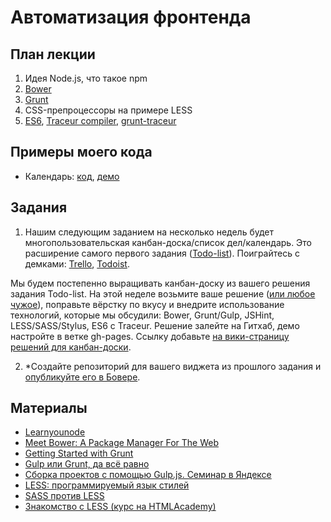 Автоматизация фронтенда
======================

План лекции
-------

1. Идея Node.js, что такое npm
1. [Bower](http://bower.io/)
2. [Grunt](http://gruntjs.com/)
3. CSS-препроцессоры на примере LESS
4. [ES6](http://habrahabr.ru/post/175371/), [Traceur compiler](https://github.com/google/traceur-compiler), [grunt-traceur](https://www.npmjs.com/package/grunt-traceur)

Примеры моего кода
--

- Календарь: [код](https://github.com/vpavlenko/hh-school-frontend/tree/master/impl), [демо](http://vpavlenko.github.io/hh-school-frontend/impl/)


Задания
------

1. Нашим следующим заданием на несколько недель будет многопользовательская канбан-доска/список дел/календарь. Это расширение самого первого задания ([Todo-list](http://ahamlett.com/Backbone.localStorage/examples/index.html)). Поиграйтесь с демками: [Trello](https://trello.com/), [Todoist](https://ru.todoist.com/).

  Мы будем постепенно выращивать канбан-доску из вашего решения задания Todo-list. На этой неделе возьмите ваше решение ([или любое чужое](https://github.com/vpavlenko/web-programming/wiki/%D0%A0%D0%B5%D1%88%D0%B5%D0%BD%D0%B8%D1%8F-%D0%B7%D0%B0%D0%B4%D0%B0%D0%BD%D0%B8%D0%B9-%D0%B7%D0%B0%D0%BD%D1%8F%D1%82%D0%B8%D1%8F-2)), поправьте вёрстку по вкусу и внедрите использование технологий, которые мы обсудили: Bower, Grunt/Gulp, JSHint, LESS/SASS/Stylus, ES6 с Traceur. Решение залейте на Гитхаб, демо настройте в ветке gh-pages. Ссылку добавьте [на вики-страницу решений для канбан-доски](https://github.com/vpavlenko/web-programming/wiki/%D0%A0%D0%B5%D1%88%D0%B5%D0%BD%D0%B8%D0%B5-%D0%B7%D0%B0%D0%B4%D0%B0%D0%BD%D0%B8%D1%8F-%D0%B7%D0%B0%D0%BD%D1%8F%D1%82%D0%B8%D0%B9-11..15:-%D0%BA%D0%B0%D0%BD%D0%B1%D0%B0%D0%BD-%D0%B4%D0%BE%D1%81%D0%BA%D0%B0).

2. *Создайте репозиторий для вашего виджета из прошлого задания и [опубликуйте его в Бовере](http://bower.io/docs/creating-packages/#register).



Материалы
---

- [Learnyounode](https://github.com/rvagg/learnyounode) 
- [Meet Bower: A Package Manager For The Web](http://code.tutsplus.com/tutorials/meet-bower-a-package-manager-for-the-web--net-27774)
- [Getting Started with Grunt](http://blog.teamtreehouse.com/getting-started-with-grunt)
- [Gulp или Grunt, да всё равно](http://frontender.info/gulp-grunt-whatever/)
- [Сборка проектов с помощью Gulp.js. Семинар в Яндексе](http://habrahabr.ru/company/yandex/blog/239993/)
- [LESS: программируемый язык стилей](http://habrahabr.ru/post/136525/)
- [SASS против LESS](http://habrahabr.ru/post/144309/)
- [Знакомство с LESS (курс на HTMLAcademy)](https://htmlacademy.ru/courses/85)

